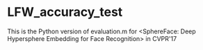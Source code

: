 # LFW_accuracy_test
This is the Python version of evaluation.m for &lt;SphereFace: Deep Hypersphere Embedding for Face Recognition> in CVPR'17
